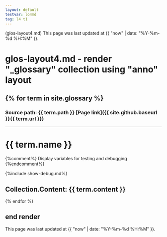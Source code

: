 ```yaml
---
layout: default
testvar: lo4md
tag: l4 t1
---
```

(glos-layout4.md) This page was last updated at {{ "now" | date: "%Y-%m-%d %H:%M" }}.

# glos-layout4.md - render "_glossary" collection using "anno" layout

{% for term in site.glossary %}
---
### Source path: {{ term.path }} [Page link]({{ site.github.baseurl }}{{ term.url }})
---
# {{ term.name }}

{%comment%}
  Display variables for testing and debugging
{%endcomment%}

{%include show-debug.md%}

Collection.Content:
{{ term.content }}
---
{% endfor %}

## end render

This page was last updated at {{ "now" | date: "%Y-%m-%d %H:%M" }}.
